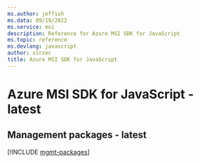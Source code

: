 ```yaml
---
ms.author: jeffish
ms.data: 09/19/2022
ms.service: msi
description: Reference for Azure MSI SDK for JavaScript
ms.topic: reference
ms.devlang: javascript
author: xirzec
title: Azure MSI SDK for JavaScript
---
```

# Azure MSI SDK for JavaScript - latest

## Management packages - latest
[!INCLUDE [mgmt-packages](msi-mgmt-index.md)]